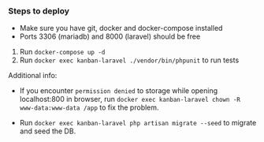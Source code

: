 ### Steps to deploy

- Make sure you have git, docker and docker-compose installed
- Ports 3306 (mariadb) and 8000 (laravel) should be free

1. Run `docker-compose up -d`
2. Run `docker exec kanban-laravel ./vendor/bin/phpunit` to run tests

Additional info:

- If you encounter `permission denied` to storage while opening localhost:800 in browser,
  run `docker exec kanban-laravel chown -R www-data:www-data /app` to fix the problem.

- Run `docker exec kanban-laravel php artisan migrate --seed` to migrate
  and seed the DB.
